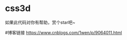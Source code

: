 # css3d
如果此代码对你有帮助，赏个star吧~

#博客链接
<a href="https://www.cnblogs.com/1wen/p/9064011.html">https://www.cnblogs.com/1wen/p/9064011.html</a>
